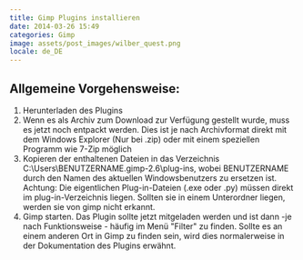 ```yaml
---
title: Gimp Plugins installieren
date: 2014-03-26 15:49
categories: Gimp
image: assets/post_images/wilber_quest.png
locale: de_DE
---
```


## Allgemeine Vorgehensweise:

1.  Herunterladen des Plugins
2.  Wenn es als Archiv zum Download zur Verfügung gestellt wurde, muss es jetzt noch entpackt werden. Dies ist je nach Archivformat direkt mit dem Windows Explorer (Nur bei .zip) oder mit einem speziellen Programm wie 7-Zip möglich
3.  Kopieren der enthaltenen Dateien in das Verzeichnis C:\Users\BENUTZERNAME\.gimp-2.6\plug-ins, wobei BENUTZERNAME durch den Namen des aktuellen Windowsbenutzers zu ersetzen ist. Achtung: Die eigentlichen Plug-in-Dateien (.exe oder .py) müssen direkt im plug-in-Verzeichnis liegen. Sollten sie in einem Unterordner liegen, werden sie von gimp nicht erkannt.
4.  Gimp starten. Das Plugin sollte jetzt mitgeladen werden und ist dann -je nach Funktionsweise - häufig im Menü "Filter" zu finden. Sollte es an einem anderen Ort in Gimp zu finden sein, wird dies normalerweise in der Dokumentation des Plugins erwähnt.